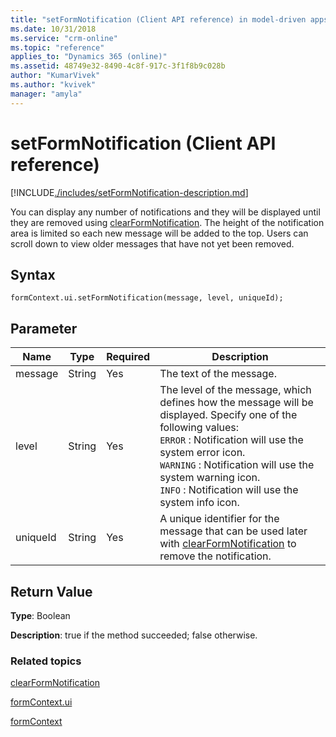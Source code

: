 ```yaml
---
title: "setFormNotification (Client API reference) in model-driven apps| MicrosoftDocs"
ms.date: 10/31/2018
ms.service: "crm-online"
ms.topic: "reference"
applies_to: "Dynamics 365 (online)"
ms.assetid: 48749e32-8490-4c8f-917c-3f1f8b9c028b
author: "KumarVivek"
ms.author: "kvivek"
manager: "amyla"
---
```

# setFormNotification (Client API reference)



[!INCLUDE[./includes/setFormNotification-description.md](./includes/setFormNotification-description.md)]

You can display any number of notifications and they will be displayed until they are removed using [clearFormNotification](clearFormNotification.md). The height of the notification area is limited so each new message will be added to the top. Users can scroll down to view older messages that have not yet been removed.

## Syntax

`formContext.ui.setFormNotification(message, level, uniqueId);`

## Parameter

|Name|Type|Required|Description|
|--|--|--|--|
|message|String|Yes|The text of the message.|
|level|String|Yes|The level of the message, which defines how the message will be displayed. Specify one of the following values:<br>`ERROR` : Notification will use the system error icon.<br/>`WARNING` : Notification will use the system warning icon.<br/>`INFO` : Notification will use the system info icon.|
|uniqueId|String|Yes|A unique identifier for the message that can be used later with [clearFormNotification](clearFormNotification.md) to remove the notification.|

## Return Value

**Type**: Boolean

**Description**: true if the method succeeded; false otherwise. 


### Related topics

[clearFormNotification](clearFormNotification.md)

[formContext.ui](../formContext-ui.md)

[formContext](../../clientapi-form-context.md)


